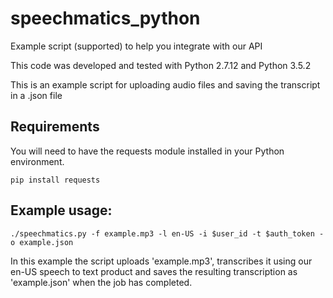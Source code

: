 # speechmatics_python
Example script (supported) to help you integrate with our API

This code was developed and tested with Python 2.7.12 and Python 3.5.2   

This is an example script for uploading audio files and saving the transcript in a .json file  

## Requirements
You will need to have the requests module installed in your Python environment.  
```
pip install requests
```

## Example usage:
```
./speechmatics.py -f example.mp3 -l en-US -i $user_id -t $auth_token -o example.json  
```

In this example the script uploads 'example.mp3', transcribes it using our en-US speech to text product and saves the resulting transcription as 'example.json' when the job has completed.
